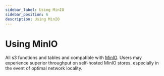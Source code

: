 ```yaml
---
sidebar_label: Using MinIO
sidebar_position: 6
description: Using MinIO
---
```


# Using MinIO

All s3 functions and tables and compatible with [MinIO](https://min.io/). Users may experience superior throughput on self-hosted MinIO stores, especially in the event of optimal network locality.


